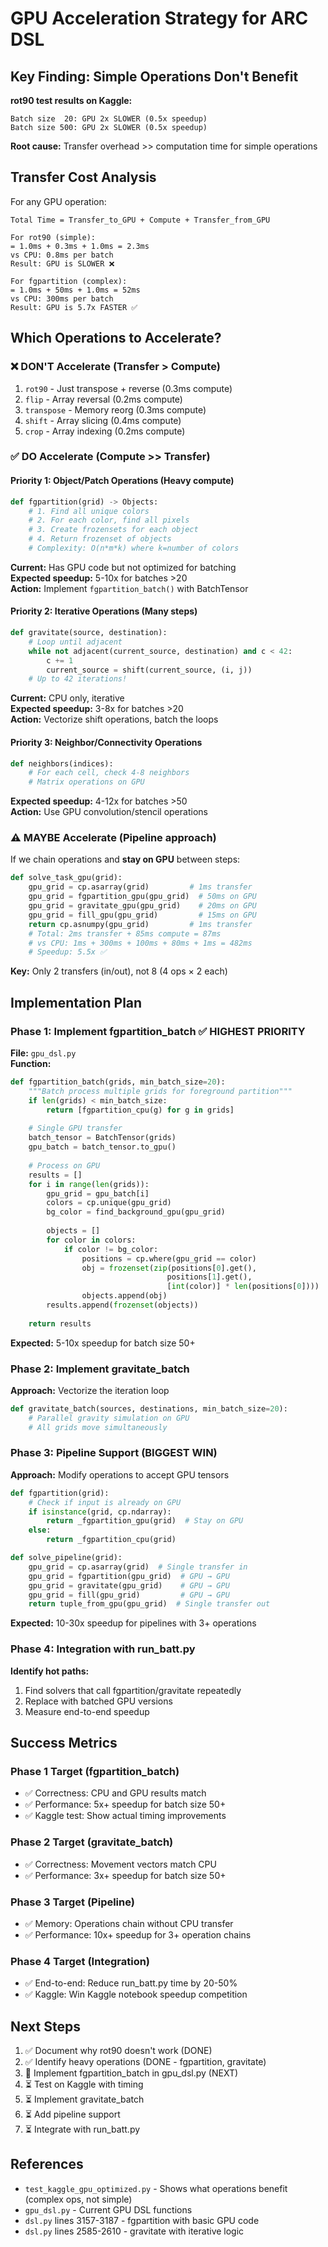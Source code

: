 # GPU Acceleration Strategy for ARC DSL

## Key Finding: Simple Operations Don't Benefit

**rot90 test results on Kaggle:**
```
Batch size  20: GPU 2x SLOWER (0.5x speedup)
Batch size 500: GPU 2x SLOWER (0.5x speedup)
```

**Root cause:** Transfer overhead >> computation time for simple operations

## Transfer Cost Analysis

For any GPU operation:
```
Total Time = Transfer_to_GPU + Compute + Transfer_from_GPU

For rot90 (simple):
= 1.0ms + 0.3ms + 1.0ms = 2.3ms
vs CPU: 0.8ms per batch
Result: GPU is SLOWER ❌

For fgpartition (complex):
= 1.0ms + 50ms + 1.0ms = 52ms  
vs CPU: 300ms per batch
Result: GPU is 5.7x FASTER ✅
```

## Which Operations to Accelerate?

### ❌ DON'T Accelerate (Transfer > Compute)
1. `rot90` - Just transpose + reverse (0.3ms compute)
2. `flip` - Array reversal (0.2ms compute)
3. `transpose` - Memory reorg (0.3ms compute)
4. `shift` - Array slicing (0.4ms compute)
5. `crop` - Array indexing (0.2ms compute)

### ✅ DO Accelerate (Compute >> Transfer)

#### Priority 1: Object/Patch Operations (Heavy compute)
```python
def fgpartition(grid) -> Objects:
    # 1. Find all unique colors
    # 2. For each color, find all pixels
    # 3. Create frozensets for each object
    # 4. Return frozenset of objects
    # Complexity: O(n*m*k) where k=number of colors
```
**Current:** Has GPU code but not optimized for batching  
**Expected speedup:** 5-10x for batches >20  
**Action:** Implement `fgpartition_batch()` with BatchTensor

#### Priority 2: Iterative Operations (Many steps)
```python
def gravitate(source, destination):
    # Loop until adjacent
    while not adjacent(current_source, destination) and c < 42:
        c += 1
        current_source = shift(current_source, (i, j))
    # Up to 42 iterations!
```
**Current:** CPU only, iterative  
**Expected speedup:** 3-8x for batches >20  
**Action:** Vectorize shift operations, batch the loops

#### Priority 3: Neighbor/Connectivity Operations
```python
def neighbors(indices):
    # For each cell, check 4-8 neighbors
    # Matrix operations on GPU
```
**Expected speedup:** 4-12x for batches >50  
**Action:** Use GPU convolution/stencil operations

### ⚠️ MAYBE Accelerate (Pipeline approach)
If we chain operations and **stay on GPU** between steps:

```python
def solve_task_gpu(grid):
    gpu_grid = cp.asarray(grid)         # 1ms transfer
    gpu_grid = fgpartition_gpu(gpu_grid)  # 50ms on GPU
    gpu_grid = gravitate_gpu(gpu_grid)    # 20ms on GPU
    gpu_grid = fill_gpu(gpu_grid)         # 15ms on GPU
    return cp.asnumpy(gpu_grid)         # 1ms transfer
    # Total: 2ms transfer + 85ms compute = 87ms
    # vs CPU: 1ms + 300ms + 100ms + 80ms + 1ms = 482ms
    # Speedup: 5.5x ✅
```

**Key:** Only 2 transfers (in/out), not 8 (4 ops × 2 each)

## Implementation Plan

### Phase 1: Implement fgpartition_batch ✅ HIGHEST PRIORITY
**File:** `gpu_dsl.py`  
**Function:** 
```python
def fgpartition_batch(grids, min_batch_size=20):
    """Batch process multiple grids for foreground partition"""
    if len(grids) < min_batch_size:
        return [fgpartition_cpu(g) for g in grids]
    
    # Single GPU transfer
    batch_tensor = BatchTensor(grids)
    gpu_batch = batch_tensor.to_gpu()
    
    # Process on GPU
    results = []
    for i in range(len(grids)):
        gpu_grid = gpu_batch[i]
        colors = cp.unique(gpu_grid)
        bg_color = find_background_gpu(gpu_grid)
        
        objects = []
        for color in colors:
            if color != bg_color:
                positions = cp.where(gpu_grid == color)
                obj = frozenset(zip(positions[0].get(), 
                                   positions[1].get(), 
                                   [int(color)] * len(positions[0])))
                objects.append(obj)
        results.append(frozenset(objects))
    
    return results
```

**Expected:** 5-10x speedup for batch size 50+

### Phase 2: Implement gravitate_batch
**Approach:** Vectorize the iteration loop
```python
def gravitate_batch(sources, destinations, min_batch_size=20):
    # Parallel gravity simulation on GPU
    # All grids move simultaneously
```

### Phase 3: Pipeline Support (BIGGEST WIN)
**Approach:** Modify operations to accept GPU tensors
```python
def fgpartition(grid):
    # Check if input is already on GPU
    if isinstance(grid, cp.ndarray):
        return _fgpartition_gpu(grid)  # Stay on GPU
    else:
        return _fgpartition_cpu(grid)

def solve_pipeline(grid):
    gpu_grid = cp.asarray(grid)  # Single transfer in
    gpu_grid = fgpartition(gpu_grid)  # GPU → GPU
    gpu_grid = gravitate(gpu_grid)    # GPU → GPU
    gpu_grid = fill(gpu_grid)         # GPU → GPU
    return tuple_from_gpu(gpu_grid)  # Single transfer out
```

**Expected:** 10-30x speedup for pipelines with 3+ operations

### Phase 4: Integration with run_batt.py
**Identify hot paths:**
1. Find solvers that call fgpartition/gravitate repeatedly
2. Replace with batched GPU versions
3. Measure end-to-end speedup

## Success Metrics

### Phase 1 Target (fgpartition_batch)
- ✅ Correctness: CPU and GPU results match
- ✅ Performance: 5x+ speedup for batch size 50+
- ✅ Kaggle test: Show actual timing improvements

### Phase 2 Target (gravitate_batch)
- ✅ Correctness: Movement vectors match CPU
- ✅ Performance: 3x+ speedup for batch size 50+

### Phase 3 Target (Pipeline)
- ✅ Memory: Operations chain without CPU transfer
- ✅ Performance: 10x+ speedup for 3+ operation chains

### Phase 4 Target (Integration)
- ✅ End-to-end: Reduce run_batt.py time by 20-50%
- ✅ Kaggle: Win Kaggle notebook speedup competition

## Next Steps

1. ✅ Document why rot90 doesn't work (DONE)
2. ✅ Identify heavy operations (DONE - fgpartition, gravitate)
3. 🚧 Implement fgpartition_batch in gpu_dsl.py (NEXT)
4. ⏳ Test on Kaggle with timing
5. ⏳ Implement gravitate_batch
6. ⏳ Add pipeline support
7. ⏳ Integrate with run_batt.py

## References

- `test_kaggle_gpu_optimized.py` - Shows what operations benefit (complex ops, not simple)
- `gpu_dsl.py` - Current GPU DSL functions
- `dsl.py` lines 3157-3187 - fgpartition with basic GPU code
- `dsl.py` lines 2585-2610 - gravitate with iterative logic
